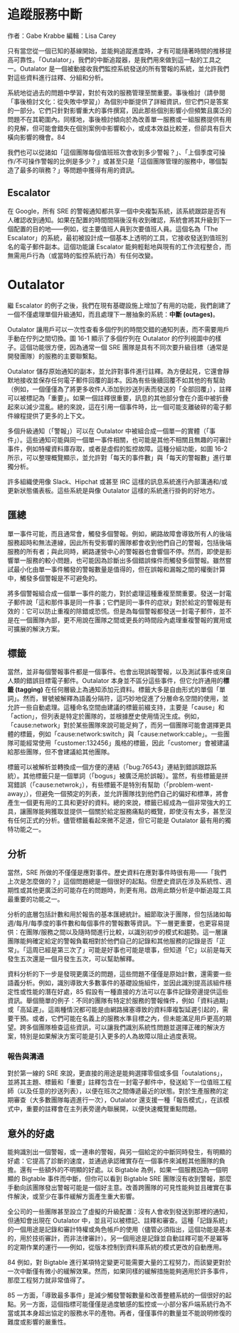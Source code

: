 # 追蹤服務中斷

作者：Gabe Krabbe 編輯：Lisa Carey

只有當您從一個已知的基線開始，並能夠追蹤進度時，才有可能隨著時間的推移提高可靠性。「Outalator」，我們的中斷追蹤器，是我們用來做到這一點的工具之一。Outalator 是一個被動接收我們監控系統發送的所有警報的系統，並允許我們對這些資料進行註釋、分組和分析。

系統地從過去的問題中學習，對於有效的服務管理至關重要。事後檢討（請參閱「事後檢討文化：從失敗中學習」）為個別中斷提供了詳細資訊，但它們只是答案的一部分。它們只針對影響重大的事件撰寫，因此那些個別影響小但頻繁且廣泛的問題不在其範圍內。同樣地，事後檢討傾向於為改善單一服務或一組服務提供有用的見解，但可能會錯失在個別案例中影響較小，或成本效益比較差，但卻具有巨大橫向影響的機會。84

我們也可以從諸如「這個團隊每個值班班次會收到多少警報？」、「上個季度可操作/不可操作警報的比例是多少？」或甚至只是「這個團隊管理的服務中，哪個製造了最多的瑣務？」等問題中獲得有用的資訊。

## Escalator

在 Google，所有 SRE 的警報通知都共享一個中央複製系統，該系統跟踪是否有人確認收到通知。如果在配置的時間間隔後沒有收到確認，系統會將其升級到下一個配置的目的地——例如，從主要值班人員到次要值班人員。這個名為「The Escalator」的系統，最初被設計成一個基本上透明的工具，它接收發送到值班別名的電子郵件副本。這個功能讓 Escalator 能夠輕鬆地與現有的工作流程整合，而無需用戶行為（或當時的監控系統行為）有任何改變。

# Outalator

繼 Escalator 的例子之後，我們在現有基礎設施上增加了有用的功能，我們創建了一個不僅處理單個升級通知，而且處理下一層抽象的系統：**中斷 (outages)**。

Outalator 讓用戶可以一次性查看多個佇列的時間交錯的通知列表，而不需要用戶手動在佇列之間切換。圖 16-1 顯示了多個佇列在 Outalator 的佇列視圖中的樣子。這個功能很方便，因為通常一個 SRE 團隊是具有不同次要升級目標（通常是開發團隊）的服務的主要聯繫點。

Outalator 儲存原始通知的副本，並允許對事件進行註釋。為方便起見，它還會靜默地接收並保存任何電子郵件回覆的副本。因為有些後續回覆不如其他的有幫助（例如，一個僅僅為了將更多收件人添加到抄送列表而發送的「全部回覆」），註釋可以被標記為「重要」。如果一個註釋很重要，訊息的其他部分會在介面中被折疊起來以減少混亂。總的來說，這在引用一個事件時，比一個可能支離破碎的電子郵件線程提供了更多的上下文。

多個升級通知（「警報」）可以在 Outalator 中被組合成一個單一的實體（「事件」）。這些通知可能與同一個單一事件相關，也可能是其他不相關且無趣的可審計事件，例如特權資料庫存取，或者是虛假的監控故障。這種分組功能，如圖 16-2 所示，可以整理概覽顯示，並允許對「每天的事件數」與「每天的警報數」進行單獨分析。

許多組織使用像 Slack、Hipchat 或甚至 IRC 這樣的訊息系統進行內部溝通和/或更新狀態儀表板。這些系統是與像 Outalator 這樣的系統進行掛鉤的好地方。

## 匯總

單一事件可能，而且通常會，觸發多個警報。例如，網路故障會導致所有人的後端服務超時和無法連線，因此所有受影響的團隊都會收到他們自己的警報，包括後端服務的所有者；與此同時，網路運營中心的警報器也會響個不停。然而，即使是影響單一服務的較小問題，也可能因為診斷出多個錯誤條件而觸發多個警報。雖然嘗試最小化由單一事件觸發的警報數量是值得的，但在誤報和漏報之間的權衡計算中，觸發多個警報是不可避免的。

將多個警報組合成一個單一事件的能力，對於處理這種重複至關重要。發送一封電子郵件說「這和那件事是同一件事；它們是同一事件的症狀」對於給定的警報是有效的：它可以防止重複的除錯或恐慌。但是為每個警報都發送一封電子郵件，並不是在一個團隊內部，更不用說在團隊之間或更長的時間段內處理重複警報的實用或可擴展的解決方案。

## 標籤

當然，並非每個警報事件都是一個事件。也會出現誤報警報，以及測試事件或來自人類的錯誤目標電子郵件。Outalator 本身並不區分這些事件，但它允許通用的**標籤 (tagging)** 在任何層級上為通知添加元資料。標籤大多是自由形式的單個「單詞」。然而，冒號被解釋為語義分隔符，這巧妙地促進了分層命名空間的使用，並允許一些自動處理。這種命名空間由建議的標籤前綴支持，主要是「cause」和「action」，但列表是特定於團隊的，並根據歷史使用情況生成。例如，「cause:network」對於某些團隊來說可能足夠了，而另一個團隊可能會選擇更具體的標籤，例如「cause:network:switch」與「cause:network:cable」。一些團隊可能經常使用「customer:132456」風格的標籤，因此「customer」會被建議給那些團隊，但不會建議給其他團隊。

標籤可以被解析並轉換成一個方便的連結（「bug:76543」連結到錯誤跟踪系統）。其他標籤只是一個單詞（「bogus」被廣泛用於誤報）。當然，有些標籤是拼寫錯誤（「cause:netwrok」），有些標籤不是特別有幫助（「problem-went-away」），但避免一個預定的列表，並允許團隊找到他們自己的偏好和標準，將會產生一個更有用的工具和更好的資料。總的來說，標籤已經成為一個非常強大的工具，讓團隊能夠獲取並提供一個關於給定服務痛點的概覽，即使沒有太多，甚至沒有任何正式的分析。儘管標籤看起來微不足道，但它可能是 Outalator 最有用的獨特功能之一。

## 分析

當然，SRE 所做的不僅僅是應對事件。歷史資料在應對事件時很有用——「我們上次是怎麼做的？」這個問題總是一個很好的起點。但歷史資訊在涉及系統性、週期性或其他更廣泛的可能存在的問題時，則更有用。啟用此類分析是中斷追蹤工具最重要的功能之一。

分析的底層包括計數和用於報告的基本匯總統計。細節取決于團隊，但包括諸如每週/每月/每季度的事件數和每個事件的警報數等資訊。下一層更重要，也更容易提供：在團隊/服務之間以及隨時間進行比較，以識別初步的模式和趨勢。這一層讓團隊能夠確定給定的警報負載相對於他們自己的記錄和其他服務的記錄是否「正常」。「這周已經是第三次了」可能是好事也可能是壞事，但知道「它」以前是每天發生五次還是一個月發生五次，可以幫助解釋。

資料分析的下一步是發現更廣泛的問題，這些問題不僅僅是原始計數，還需要一些語義分析。例如，識別導致大多數事件的基礎設施組件，並因此識別提高該組件穩定性或性能的潛在好處，85 假設有一種直接的方法可以在事件記錄旁邊提供這些資訊。舉個簡單的例子：不同的團隊有特定於服務的警報條件，例如「資料過期」或「高延遲」。這兩種情況都可能是由網路擁塞導致的資料庫複製延遲引起的，需要干預。或者，它們可能在名義上的服務水準目標之內，但未能滿足用戶更高的期望。跨多個團隊檢查這些資訊，可以讓我們識別系統性問題並選擇正確的解決方案，特別是如果解決方案可能是引入更多的人為故障以阻止過度表現。

### 報告與溝通

對於第一線的 SRE 來說，更直接的用途是能夠選擇零個或多個「outalations」，並將其主題、標籤和「重要」註釋包含在一封電子郵件中，發送給下一位值班工程師（以及任意的抄送列表），以便在班次之間傳遞最近的狀態。對於生產服務的定期審查（大多數團隊每週進行一次），Outalator 還支援一種「報告模式」，在該模式中，重要的註釋會在主列表旁邊內聯展開，以便快速概覽重點問題。

## 意外的好處

能夠識別出一個警報，或一連串的警報，與另一個給定的中斷同時發生，有明顯的好處：它提高了診斷的速度，並通過承認確實存在一個事件來減輕其他團隊的負擔。還有一些額外的不明顯的好處。以 Bigtable 為例，如果一個服務因為一個明顯的 Bigtable 事件而中斷，但你可以看到 Bigtable SRE 團隊沒有收到警報，那麼手動向該團隊發出警報可能是一個好主意。改善跨團隊的可見性能夠並且確實在事件解決，或至少在事件緩解方面產生重大影響。

全公司的一些團隊甚至設立了虛擬的升級配置：沒有人會收到發送到那裡的通知，但通知會出現在 Outalator 中，並且可以被標記、註釋和審查。這種「記錄系統」的一個用途是記錄和審計特權或角色帳戶的使用（儘管必須指出，這個功能是基本的，用於技術審計，而非法律審計）。另一個用途是記錄並自動註釋可能不是冪等的定期作業的運行——例如，從版本控制到資料庫系統的模式更改的自動應用。

84 例如，對 Bigtable 進行某項特定變更可能需要大量的工程努力，而該變更對於一次中斷僅有微小的緩解效果。然而，如果同樣的緩解措施能夠適用於許多事件，那麼工程努力就非常值得了。

85 一方面，「導致最多事件」是減少觸發警報數量和改善整體系統的一個很好的起點。另一方面，這個指標可能僅僅是過度敏感的監控或一小部分客戶端系統行為不當或其本身超出協定的服務水平的產物。再者，僅僅事件的數量並不能說明修復的難度或影響的嚴重性。